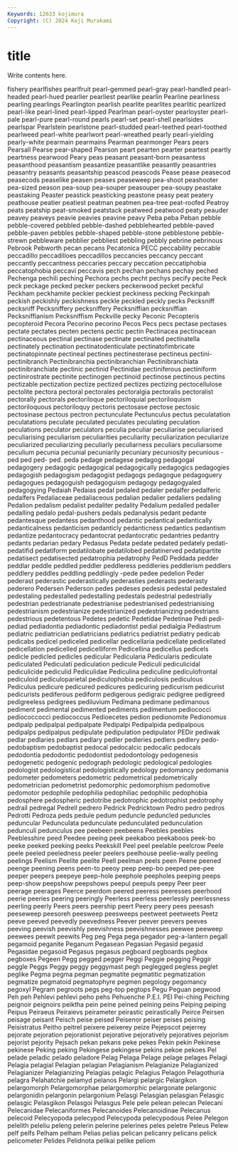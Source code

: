 ```yaml
---
Keywords: 12633 kojimura
Copyright: (C) 2024 Koji Murakami
---
```


# title

Write contents here.



fishery pearlfishes pearlfruit pearl-gemmed pearl-gray pearl-handled pearl-headed pearl-hued pearlier pearliest
pearlike pearlin Pearline pearliness pearling pearlings Pearlington pearlish pearlite pearlites
pearlitic pearlized pearl-like pearl-lined pearl-lipped Pearlman pearl-oyster pearloyster pearl-pale pearl-pure
pearl-round pearls pearl-set pearl-shell pearlsides pearlspar Pearlstein pearlstone pearl-studded pearl-teethed
pearl-toothed pearlweed pearl-white pearlwort pearl-wreathed pearly pearl-yielding pearly-white pearmain pearmains
Pearman pearmonger Pears pears Pearsall Pearse pear-shaped Pearson peart pearten
pearter peartest peartly peartness pearwood Peary peas peasant peasant-born peasantess
peasanthood peasantism peasantize peasantlike peasantly peasantries peasantry peasants peasantship peascod
peascods Pease pease peasecod peasecods peaselike peasen peases peaseweep pea-shoot
peashooter pea-sized peason pea-soup pea-souper peasouper pea-soupy peastake peastaking Peaster
peastick peasticking peastone peasy peat peatery peathouse peatier peatiest peatman
peatmen pea-tree peat-roofed Peatroy peats peatship peat-smoked peatstack peatweed peatwood
peaty peauder peavey peaveys peavie peavies peavine peavy Peba peba
Peban pebble pebble-covered pebbled pebble-dashed pebblehearted pebble-paved pebble-paven pebbles pebble-shaped
pebble-stone pebblestone pebble-strewn pebbleware pebblier pebbliest pebbling pebbly pebrine pebrinous
Pebrook Pebworth pecan pecans Pecatonica PECC peccability peccable peccadillo peccadilloes
peccadillos peccancies peccancy peccant peccantly peccantness peccaries peccary peccation peccatiphobia
peccatophobia peccavi peccavis pech pechan pechans pechay peched Pechenga pechili
peching Pechora pechs pecht pechys pecify pecite Peck peck peckage
pecked pecker peckers peckerwood pecket peckful Peckham peckhamite peckier peckiest
peckiness pecking Peckinpah peckish peckishly peckishness peckle peckled peckly pecks
Pecksniff pecksniff Pecksniffery pecksniffery Pecksniffian pecksniffian Pecksniffianism Pecksniffism Peckville pecky
Peconic Pecopteris pecopteroid Pecora Pecorino pecorino Pecos Pecs pecs pectase
pectases pectate pectates pecten pectens pectic pectin Pectinacea pectinacean pectinaceous
pectinal pectinase pectinate pectinated pectinatella pectinately pectination pectinatodenticulate pectinatofimbricate pectinatopinnate
pectineal pectines pectinesterase pectineus pectini- pectinibranch Pectinibranchia pectinibranchian Pectinibranchiata pectinibranchiate
pectinic pectinid Pectinidae pectiniferous pectiniform pectinirostrate pectinite pectinogen pectinoid pectinose
pectinous pectins pectizable pectization pectize pectized pectizes pectizing pectocellulose pectolite
pectora pectoral pectorales pectoralgia pectoralis pectoralist pectorally pectorals pectoriloque pectoriloquial
pectoriloquism pectoriloquous pectoriloquy pectoris pectosase pectose pectosic pectosinase pectous pectron
pectunculate Pectunculus pectus peculatation peculatations peculate peculated peculates peculating peculation
peculations peculator peculators peculia peculiar peculiarise peculiarised peculiarising peculiarism peculiarities
peculiarity peculiarization peculiarize peculiarized peculiarizing peculiarly peculiarness peculiars peculiarsome peculium
pecunia pecunial pecuniarily pecuniary pecuniosity pecunious -ped ped ped- ped.
peda pedage pedagese pedagog pedagogal pedagogery pedagogic pedagogical pedagogically pedagogics
pedagogies pedagogish pedagogism pedagogist pedagogs pedagogue pedagoguery pedagogues pedagoguish pedagoguism
pedagogy pedagogyaled pedagogying Pedaiah Pedaias pedal pedaled pedaler pedalfer pedalferic
pedalfers Pedaliaceae pedaliaceous pedalian pedalier pedaliers pedaling Pedalion pedalism pedalist
pedaliter pedality Pedalium pedalled pedaller pedalling pedalo pedal-pushers pedals pedanalysis
pedant pedante pedantesque pedantess pedanthood pedantic pedantical pedantically pedanticalness pedanticism
pedanticly pedanticness pedantics pedantism pedantize pedantocracy pedantocrat pedantocratic pedantries pedantry
pedants pedarian pedary Pedasus Pedata pedate pedated pedately pedati- pedatifid
pedatiform pedatilobate pedatilobed pedatinerved pedatipartite pedatisect pedatisected pedatrophia pedatrophy PedD
Peddada pedder peddlar peddle peddled peddler peddleress peddleries peddlerism peddlers
peddlery peddles peddling peddlingly -pede pedee pedelion Peder pederast pederastic
pederastically pederasties pederasts pederasty pederero Pedersen Pederson pedes pedeses pedesis
pedestal pedestaled pedestaling pedestalled pedestalling pedestals pedestrial pedestrially pedestrian pedestrianate
pedestrianise pedestrianised pedestrianising pedestrianism pedestrianize pedestrianized pedestrianizing pedestrians pedestrious pedetentous
Pedetes pedetic Pedetidae Pedetinae Pedi pedi- pediad pediadontia pediadontic pediadontist
pedial pedialgia Pediastrum pediatric pediatrician pediatricians pediatrics pediatrist pediatry pedicab
pedicabs pedicel pediceled pedicellar pedicellaria pedicellate pedicellated pedicellation pedicelled pedicelliform
Pedicellina pedicellus pedicels pedicle pedicled pedicles pedicular Pedicularia Pedicularis pediculate
pediculated Pediculati pediculation pedicule Pediculi pediculicidal pediculicide pediculid Pediculidae Pediculina
pediculine pediculofrontal pediculoid pediculoparietal pediculophobia pediculosis pediculous Pediculus pedicure pedicured
pedicures pedicuring pedicurism pedicurist pedicurists pediferous pediform pedigerous pedigraic pedigree
pedigreed pedigreeless pedigrees pediluvium Pedimana pedimane pedimanous pediment pedimental pedimented
pediments pedimentum pediococci pediococcocci pediococcus Pedioecetes pedion pedionomite Pedionomus pedipalp
pedipalpal pedipalpate Pedipalpi Pedipalpida pedipalpous pedipalps pedipalpus pedipulate pedipulation pedipulator
PEDir pediwak pedlar pedlaries pedlars pedlary pedler pedleries pedlers pedlery
pedo- pedobaptism pedobaptist pedocal pedocalcic pedocalic pedocals pedodontia pedodontic pedodontist
pedodontology pedogenesis pedogenetic pedogenic pedograph pedologic pedological pedologies pedologist pedologistical
pedologistically pedology pedomancy pedomania pedometer pedometers pedometric pedometrical pedometrically pedometrician
pedometrist pedomorphic pedomorphism pedomotive pedomotor pedophile pedophilia pedophiliac pedophilic pedophobia
pedosphere pedospheric pedotribe pedotrophic pedotrophist pedotrophy pedrail pedregal Pedrell pedrero
Pedrick Pedricktown Pedro pedro pedros Pedrotti Pedroza peds pedule pedum
peduncle peduncled peduncles peduncular Pedunculata pedunculate pedunculated pedunculation pedunculi pedunculus
pee peebeen peebeens Peebles peebles Peeblesshire peed Peedee peeing peek
peekaboo peekaboos peek-bo peeke peeked peeking peeks Peekskill Peel peel
peelable peelcrow Peele peele peeled peeledness peeler peelers peelhouse peelie-wally
peeling peelings Peelism Peelite peelite Peell peelman peels peen Peene
peened peenge peening peens peen-to peeoy peep peep-bo peeped pee-pee
peeper peepers peepeye peep-hole peephole peepholes peeping peeps peep-show peepshow
peepshows peepul peepuls peepy Peer peer peerage peerages Peerce peerdom
peered peeress peeresses peerhood peerie peeries peering peeringly Peerless peerless
peerlessly peerlessness peerling peerly Peers peers peership peert Peery peery
pees peesash peeseweep peesoreh peesweep peesweeps peetweet peetweets Peetz peeve
peeved peevedly peevedness Peever peever peevers peeves peeving peevish peevishly
peevishness peevishnesses peewee peeweep peewees peewit peewits Peg peg Pega
pega pegador peg-a-lantern pegall pegamoid peganite Peganum Pegasean Pegasian Pegasid
pegasid Pegasidae pegasoid Pegasus pegasus pegboard pegboards pegbox pegboxes Pegeen
Pegg pegged pegger Peggi Peggie pegging Peggir peggle Peggs Peggy
peggy peggymast pegh peglegged pegless peglet peglike Pegma pegma pegman
pegmatite pegmatitic pegmatization pegmatize pegmatoid pegmatophyre pegmen pegology pegomancy pegoxyl
Pegram pegroots pegs peg-top pegtops Pegu Peguan pegwood Peh peh
Pehlevi pehlevi peho pehs Pehuenche P.E.I. PEI Pei-ching Peiching peignoir
peignoirs peiktha pein peine peined peining peins Peiping peiping Peipus
Peiraeus Peiraievs peirameter peirastic peirastically Peirce Peirsen peisage peisant Peisch
peise peised Peisenor peiser peises peising Peisistratus Peitho peitrel peixere
peixerey peize Pejepscot pejerrey pejorate pejoration pejorationist pejorative pejoratively pejoratives
pejorism pejorist pejority Pejsach pekan pekans peke pekes Pekin pekin
Pekinese pekinese Peking peking Pekingese pekingese pekins pekoe pekoes Pel
pelade peladic pelado peladore Pelag Pelaga Pelage pelage pelages Pelagi
Pelagia pelagial Pelagian pelagian Pelagianism Pelagianize Pelagianized Pelagianizer Pelagianizing Pelagias
pelagic Pelagius Pelagon Pelagothuria pelagra Pelahatchie pelamyd pelanos Pelargi pelargic
Pelargikon pelargomorph Pelargomorphae pelargomorphic pelargonate pelargonic pelargonidin pelargonin pelargonium Pelasgi
Pelasgian pelasgian Pelasgic pelasgic Pelasgikon Pelasgoi Pelasgus Pele pele pelean
pelecan Pelecani Pelecanidae Pelecaniformes Pelecanoides Pelecanoidinae Pelecanus pelecoid Pelecyopoda pelecypod
Pelecypoda pelecypodous Pelee Pelegon pelelith peleliu peleng pelerin pelerine pelerines
peles peletre Peleus Pelew pelf pelfs Pelham pelham Pelias pelias
pelican pelicanry pelicans pelick pelicometer Pelides Pelidnota pelikai pelike peliom
